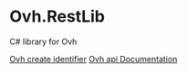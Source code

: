 Ovh.RestLib
===========

C# library for Ovh

[Ovh create identifier](https://api.ovh.com/g934.first_step_with_api)
[Ovh api Documentation](https://api.ovh.com/)
